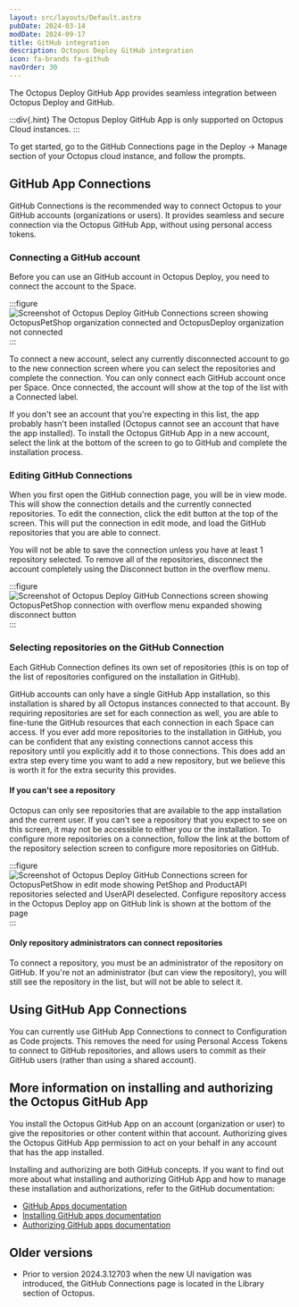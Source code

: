 ```yaml
---
layout: src/layouts/Default.astro
pubDate: 2024-03-14
modDate: 2024-09-17
title: GitHub integration 
description: Octopus Deploy GitHub integration
icon: fa-brands fa-github
navOrder: 30
---
```


The Octopus Deploy GitHub App provides seamless integration between Octopus Deploy and GitHub.

:::div{.hint}
The Octopus Deploy GitHub App is only supported on Octopus Cloud instances. 
:::

To get started, go to the GitHub Connections page in the Deploy -> Manage section of your Octopus cloud instance, and follow the prompts.

## GitHub App Connections
GitHub Connections is the recommended way to connect Octopus to your GitHub accounts (organizations or users). It provides seamless and secure connection via the Octopus GitHub App, without using personal access tokens.

### Connecting a GitHub account
Before you can use an GitHub account in Octopus Deploy, you need to connect the account to the Space.

:::figure
![Screenshot of Octopus Deploy GitHub Connections screen showing OctopusPetShop organization connected and OctopusDeploy organization not connected](/docs/img/api-and-integration/github/github-connections-screen.png)
:::

To connect a new account, select any currently disconnected account to go to the new connection screen where you can select the repositories and complete the connection. You can only connect each GitHub account once per Space. Once connected, the account will show at the top of the list with a Connected label.

If you don't see an account that you're expecting in this list, the app probably hasn't been installed (Octopus cannot see an account that have the app installed). To install the Octopus GitHub App in a new account, select the link at the bottom of the screen to go to GitHub and complete the installation process.

### Editing GitHub Connections
When you first open the GitHub connection page, you will be in view mode. This will show the connection details and the currently connected repositories. To edit the connection, click the edit button at the top of the screen. This will put the connection in edit mode, and load the GitHub repositories that you are able to connect.

You will not be able to save the connection unless you have at least 1 repository selected. To remove all of the repositories, disconnect the account completely using the Disconnect button in the overflow menu.

:::figure
![Screenshot of Octopus Deploy GitHub Connections screen showing OctopusPetShop connection with overflow menu expanded showing disconnect button](/docs/img/api-and-integration/github/github-connection-disconnect.png)
:::

### Selecting repositories on the GitHub Connection
Each GitHub Connection defines its own set of repositories (this is on top of the list of repositories configured on the installation in GitHub).

GitHub accounts can only have a single GitHub App installation, so this installation is shared by all Octopus instances connected to that account. By requiring repositories are set for each connection as well, you are able to fine-tune the GitHub resources that each connection in each Space can access. If you ever add more repositories to the installation in GitHub, you can be confident that any existing connections cannot access this repository until you explicitly add it to those connections. This does add an extra step every time you want to add a new repository, but we believe this is worth it for the extra security this provides.

#### If you can't see a repository
Octopus can only see repositories that are available to the app installation and the current user. If you can't see a repository that you expect to see on this screen, it may not be accessible to either you or the installation. To configure more repositories on a connection, follow the link at the bottom of the repository selection screen to configure more repositories on GitHub.

:::figure
![Screenshot of Octopus Deploy GitHub Connections screen for OctopusPetShow in edit mode showing PetShop and ProductAPI repositories selected and UserAPI deselected. Configure repository access in the Octopus Deploy app on GitHub link is shown at the bottom of the page](/docs/img/api-and-integration/github/github-connection-edit.png)
:::

#### Only repository administrators can connect repositories
To connect a repository, you must be an administrator of the repository on GitHub. If you're not an administrator (but can view the repository), you will still see the repository in the list, but will not be able to select it.

## Using GitHub App Connections
You can currently use GitHub App Connections to connect to Configuration as Code projects. This removes the need for using Personal Access Tokens to connect to GitHub repositories, and allows users to commit as their GitHub users (rather than using a shared account).

## More information on installing and authorizing the Octopus GitHub App
You install the Octopus GitHub App on an account (organization or user) to give the repositories or other content within that account. Authorizing gives the Octopus GitHub App permission to act on your behalf in any account that has the app installed.

Installing and authorizing are both GitHub concepts. If you want to find out more about what installing and authorizing GitHub App and how to manage these installation and authorizations, refer to the GitHub documentation:

- [GitHub Apps documentation](https://docs.github.com/en/apps/using-github-apps/about-using-github-apps)
- [Installing GitHub apps documentation](https://docs.github.com/en/apps/using-github-apps/installing-a-github-app-from-a-third-party)
- [Authorizing GitHub apps documentation](https://docs.github.com/en/apps/using-github-apps/authorizing-github-apps)

## Older versions

- Prior to version 2024.3.12703 when the new UI navigation was introduced, the GitHub Connections page is located in the Library section of Octopus.